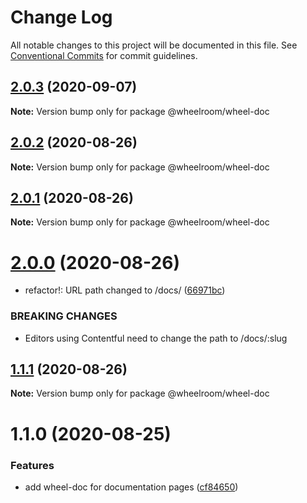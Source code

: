 # Change Log

All notable changes to this project will be documented in this file.
See [Conventional Commits](https://conventionalcommits.org) for commit guidelines.

## [2.0.3](https://github.com/wheelroom/wheelroom/compare/@wheelroom/wheel-doc@2.0.2...@wheelroom/wheel-doc@2.0.3) (2020-09-07)

**Note:** Version bump only for package @wheelroom/wheel-doc





## [2.0.2](https://github.com/wheelroom/wheelroom/compare/@wheelroom/wheel-doc@2.0.1...@wheelroom/wheel-doc@2.0.2) (2020-08-26)

**Note:** Version bump only for package @wheelroom/wheel-doc





## [2.0.1](https://github.com/wheelroom/wheelroom/compare/@wheelroom/wheel-doc@2.0.0...@wheelroom/wheel-doc@2.0.1) (2020-08-26)

**Note:** Version bump only for package @wheelroom/wheel-doc





# [2.0.0](https://github.com/wheelroom/wheelroom/compare/@wheelroom/wheel-doc@1.1.1...@wheelroom/wheel-doc@2.0.0) (2020-08-26)


* refactor!: URL path changed to /docs/ ([66971bc](https://github.com/wheelroom/wheelroom/commit/66971bcada7fdca3c980db1fabbb9467847a0ea1))


### BREAKING CHANGES

* Editors using Contentful need to change the path to /docs/:slug





## [1.1.1](https://github.com/wheelroom/wheelroom/compare/@wheelroom/wheel-doc@1.1.0...@wheelroom/wheel-doc@1.1.1) (2020-08-26)

**Note:** Version bump only for package @wheelroom/wheel-doc





# 1.1.0 (2020-08-25)


### Features

* add wheel-doc for documentation pages ([cf84650](https://github.com/wheelroom/wheelroom/commit/cf84650e830434d4158d6abf495eedd384626cfa))
